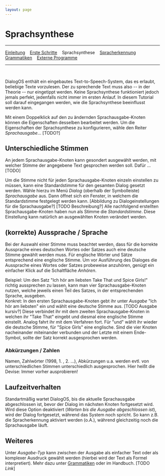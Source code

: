 ```yaml
---
layout: page
---
```

# Sprachsynthese
---
[Einleitung](/tutorials.html) &nbsp;&nbsp; [Erste Schritte](ersteschritte.html) &nbsp;&nbsp; Sprachsynthese &nbsp;&nbsp; [Spracherkennung](spracherkennung.html) &nbsp;&nbsp; [Grammatiken](grammatiken.html) &nbsp;&nbsp; [Externe Programme](extprogramme.html)

---
&nbsp;

DialogOS enthält ein eingebautes Text-to-Speech-System, das es erlaubt, beliebige Texte vorzulesen. Der zu sprechende Text muss also -- in der Theorie -- nur eingetippt werden. Keine Sprachsynthese funktioniert jedoch jemals perfekt, jedenfalls nicht immer im ersten Anlauf. In diesem Tutorial soll darauf eingegangen werden, wie die Sprachsynthese beeinflusst werden kann.

Mit einem Doppelklick auf den zu ändernden Sprachausgabe-Knoten können die Eigenschaften desselben bearbeitet werden. Um die Eigenschaften der Sprachsynthese zu konfigurieren, wähle den Reiter *Sprachausgabe*... [TODO?]

## Unterschiedliche Stimmen
An jedem Sprachausgabe-Knoten kann gesondert ausgewählt werden, mit welcher Stimme der angegebene Text gesprochen werden soll. Dafür ... [TODO]
&nbsp;

Um die Stimme nicht für jeden Sprachausgabe-Knoten einzeln einstellen zu müssen, kann eine Standardstimme für den gesamten Dialog gesetzt werden. Wähle hierzu im Menü *Dialog* (oberhalb der Symbolleiste)  *Sprachausgabe* aus. Dann öffnet sich ein Fenster, in welchem die Standardstimme festgelegt werden kann. [Abbildung zu Dialogeinstellungen für die Sprachausgabe?] [TODO Beschreibung?] Alle nachfolgend erstellten Sprachausgabe-Knoten haben nun als Stimme die *Standardstimme*. Diese Einstellung kann natürlich an ausgewählten Knoten verändert werden.

## (korrekte) Aussprache / Sprache
Bei der Auswahl einer Stimme muss beachtet werden, dass für die korrekte Aussprache eines deutschen Wortes oder Satzes auch eine deutsche Stimme gewählt werden muss. Für englische Wörter und Sätze entsprechend eine englische Stimme. Um vor Ausführung des Dialoges die Aussprache eines Wortes oder Satzes probeweise anzuhören, genügt ein einfacher Klick auf die Schaltfläche *Anhören*.

Beispiel: Um den Satz "Ich hör am liebsten Take That und Spice Girls!" richtig aussprechen zu lassen, kann man vier Sprachausgabe-Knoten nutzen, welche jeweils einen Teil des Satzes, in der entsprechenden Sprache, ausgeben.  
Konkret: In den ersten Sprachausgabe-Knoten gebt ihr unter *Ausgabe* "Ich hör am liebsten" ein und wählt eine deutsche Stimme aus. [TODO Ausgabe kursiv?] Diese verbindet ihr mit dem zweiten Sprachausgabe-Knoten in welchen ihr "Take That" eingebt und diesmal eine englische Stimme einstellt. Analog fahrt ihr mit dem Verfahren fort. Für "und" wählt ihr wieder die deutsche Stimme, für "Spice Girls" eine englische. Sind die vier Knoten nacheinander miteinander verbunden und der Letzte mit einem Ende-Symbol, sollte der Satz korrekt ausgesprochen werden.

### Abkürzungen / Zahlen
Namen, Zahlwörter (1998, 1. , 2. ...), Abkürzungen u.a. werden evtl. von unterschiedlichen Stimmen unterschiedlich ausgesprochen. Hier heißt die Devise: Immer vorher ausprobieren!

## Laufzeitverhalten
Standartmäßig wartet DialogOS, bis die aktuelle Sprachausgabe abgeschlossen ist, bevor der Dialog im nächsten Knoten fortgesetzt wird. Wird diese Option deaktiviert (*Warten bis die Ausgabe abgeschlossen ist*), wird der Dialog fortgesetzt, während das System noch spricht. So kann z.B. die Spracherkennung aktiviert werden (o.A.), während gleichzeitig noch die Sprachausgabe läuft.

## Weiteres
Unter *Ausgabe-Typ* kann zwischen der Ausgabe als einfacher Text oder als komplexer Ausdruck gewählt werden (hierbei wird der Text als Formel interpretiert). Mehr dazu unter [Grammatiken](grammatiken.html) oder im Handbuch. [TODO *Link*]


